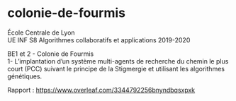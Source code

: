 # colonie-de-fourmis
École Centrale de Lyon     
UE INF S8 Algorithmes collaboratifs et applications 2019-2020

BE1 et 2 - Colonie de Fourmis    
1- L’implantation d’un système multi-agents de recherche du chemin le plus court (PCC) suivant le principe de la Stigmergie et utilisant les algorithmes génétiques.


Rapport : https://www.overleaf.com/3344792256bnyndbqsxpxk
